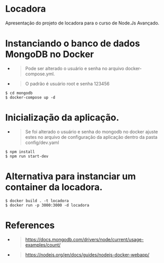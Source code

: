 # Locadora
Apresentação do projeto de locadora para o curso de Node.Js Avançado.

# Instanciando o banco de dados MongoDB no Docker
- > Pode ser alterado o usuário e senha no arquivo docker-compose.yml.
- > O padrão é usuário root e senha 123456

```shell
$ cd mongodb
$ docker-compose up -d
```

# Inicialização da aplicação.
- > Se foi alterado o usuário e senha do mongodb no docker ajuste estes no arquivo de configuração da aplicação dentro da pasta config/dev.yaml

 ```shell
$ npm install
$ npm run start-dev
 ```

 # Alternativa para instanciar um container da locadora.

  ```shell
$ docker build . -t locadora
$ docker run -p 3000:3000 -d locadora
 ```

 # References
 - > https://docs.mongodb.com/drivers/node/current/usage-examples/count/
 - > https://nodejs.org/en/docs/guides/nodejs-docker-webapp/